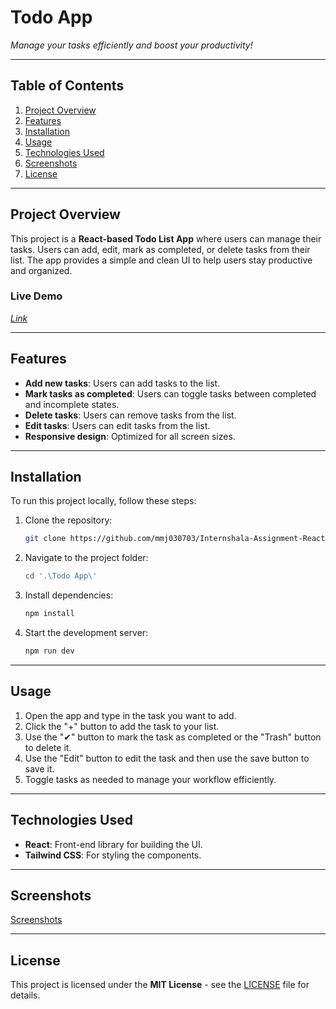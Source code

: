 # **Todo App**

_Manage your tasks efficiently and boost your productivity!_

---

## Table of Contents

1. [Project Overview](#project-overview)
2. [Features](#features)
3. [Installation](#installation)
4. [Usage](#usage)
5. [Technologies Used](#technologies-used)
6. [Screenshots](#screenshots)
7. [License](#license)

---

## Project Overview

This project is a **React-based Todo List App** where users can manage their tasks. Users can add, edit, mark as completed, or delete tasks from their list. The app provides a simple and clean UI to help users stay productive and organized.

### Live Demo

_[Link](https://todo-app-mmj030703.netlify.app/)_

---

## Features

- **Add new tasks**: Users can add tasks to the list.
- **Mark tasks as completed**: Users can toggle tasks between completed and incomplete states.
- **Delete tasks**: Users can remove tasks from the list.
- **Edit tasks**: Users can edit tasks from the list.
- **Responsive design**: Optimized for all screen sizes.

---

## Installation

To run this project locally, follow these steps:

1. Clone the repository:

   ```bash
   git clone https://github.com/mmj030703/Internshala-Assignment-React-1-Todo-App.git
   ```

2. Navigate to the project folder:

   ```bash
   cd '.\Todo App\'
   ```

3. Install dependencies:

   ```bash
   npm install
   ```

4. Start the development server:

   ```bash
   npm run dev
   ```

---

## Usage

1. Open the app and type in the task you want to add.
2. Click the "+" button to add the task to your list.
3. Use the "✔" button to mark the task as completed or the "Trash" button to delete it.
4. Use the "Edit" button to edit the task and then use the save button to save it.
5. Toggle tasks as needed to manage your workflow efficiently.

---

## Technologies Used

- **React**: Front-end library for building the UI.
- **Tailwind CSS**: For styling the components.

---

## Screenshots

[Screenshots](https://github.com/mmj030703/Internshala-Assignment-React-1-Todo-App/wiki/Screenshots-of-the-App)

---

## License

This project is licensed under the **MIT License** - see the [LICENSE](LICENSE) file for details.
